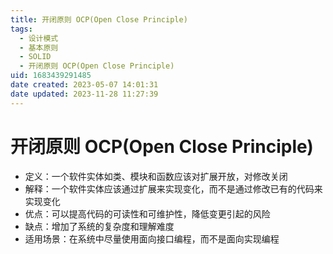 ```yaml
---
title: 开闭原则 OCP(Open Close Principle)
tags: 
  - 设计模式
  - 基本原则
  - SOLID
  - 开闭原则 OCP(Open Close Principle)
uid: 1683439291485
date created: 2023-05-07 14:01:31
date updated: 2023-11-28 11:27:39
---
```


# 开闭原则 OCP(Open Close Principle)

- 定义：一个软件实体如类、模块和函数应该对扩展开放，对修改关闭
- 解释：一个软件实体应该通过扩展来实现变化，而不是通过修改已有的代码来实现变化
- 优点：可以提高代码的可读性和可维护性，降低变更引起的风险
- 缺点：增加了系统的复杂度和理解难度
- 适用场景：在系统中尽量使用面向接口编程，而不是面向实现编程
